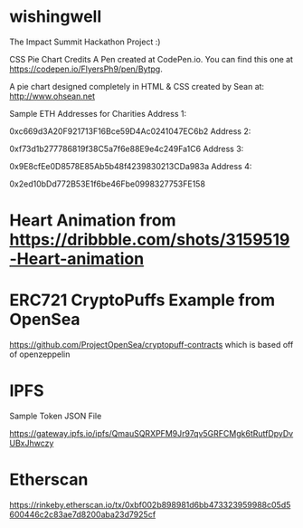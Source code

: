 # wishingwell
The Impact Summit Hackathon Project :)

CSS Pie Chart Credits
A Pen created at CodePen.io. You can find this one at https://codepen.io/FlyersPh9/pen/Bytpg.

A pie chart designed completely in HTML & CSS created by Sean at: http://www.ohsean.net

Sample ETH Addresses for Charities
Address 1:

 0xc669d3A20F921713F16Bce59D4Ac0241047EC6b2
Address 2:

0xf73d1b277786819f38C5a7f6e88E9e4c249Fa1C6
Address 3:

 0x9E8cfEe0D8578E85Ab5b48f4239830213CDa983a
Address 4:

0x2ed10bDd772B53E1f6be46Fbe0998327753FE158


# Heart Animation from https://dribbble.com/shots/3159519-Heart-animation

# ERC721 CryptoPuffs Example from OpenSea
https://github.com/ProjectOpenSea/cryptopuff-contracts
which is based off of openzeppelin


# IPFS
Sample Token JSON File

https://gateway.ipfs.io/ipfs/QmauSQRXPFM9Jr97qv5GRFCMgk6tRutfDpyDvUBxJhwczy


# Etherscan
https://rinkeby.etherscan.io/tx/0xbf002b898981d6bb473323959988c05d5600446c2c83ae7d8200aba23d7925cf
